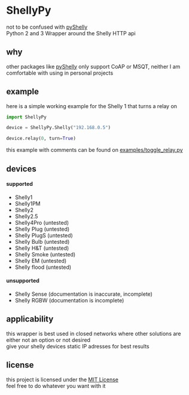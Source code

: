# ShellyPy
not to be confused with [pyShelly](https://github.com/StyraHem/pyShelly)  
Python 2 and 3 Wrapper around the Shelly HTTP api


## why
other packages like [pyShelly](https://github.com/StyraHem/pyShelly) only support CoAP or MSQT, neither I am comfortable with using in personal projects


## example
here is a simple working example for the Shelly 1 that turns a relay on
```python
import ShellyPy

device = ShellyPy.Shelly("192.168.0.5")

device.relay(0, turn=True)
```
this example with comments can be found on [examples/toggle_relay.py](examples/toggle_relay.py)

## devices
#### supported
- Shelly1
- Shelly1PM
- Shelly2
- Shelly2.5
- Shelly4Pro (untested)
- Shelly Plug (untested)
- Shelly PlugS (untested)
- Shelly Bulb (untested)
- Shelly H&T (untested)
- Shelly Smoke (untested)
- Shelly EM (untested)
- Shelly flood (untested)

#### unsupported
- Shelly Sense (documentation is inaccurate, incomplete)
- Shelly RGBW (documentation is incomplete)

## applicability
this wrapper is best used in closed networks where other solutions are either not an option or not desired  
give your shelly devices static IP adresses for best results


## license
this project is licensed under the [MIT License](LICENSE)  
feel free to do whatever you want with it
